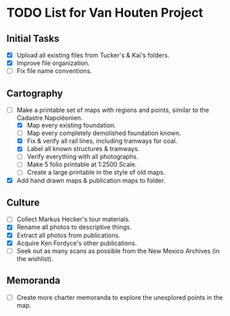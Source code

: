 # TODO List for Van Houten Project

## Initial Tasks
- [x] Upload all existing files from Tucker's & Kai's folders.
- [x] Improve file organization.
- [ ] Fix file name conventions.

## Cartography
- [ ] Make a printable set of maps with regions and points, similar to the Cadastre Napoléonien.
    - [x] Map every existing foundation.
    - [ ] Map every completely demolished foundation known.
    - [x] Fix & verify all rail lines, including tramways for coal.
    - [x] Label all known structures & tramways.
    - [ ] Verify everything with all photographs.
    - [ ] Make 5 folio printable at 1:2500 Scale.
    - [ ] Create a large printable in the style of old maps.
- [x] Add hand drawn maps & publication maps to folder.

## Culture
- [ ] Collect Markus Hecker's tour materials.
- [x] Rename all photos to descriptive things.
- [x] Extract all photos from publications.
- [x] Acquire Ken Fordyce's other publications.
- [ ] Seek out as many scans as possible from the New Mexico Archives (in the wishlist).

## Memoranda
- [ ] Create more charter memoranda to explore the unexplored points in the map.